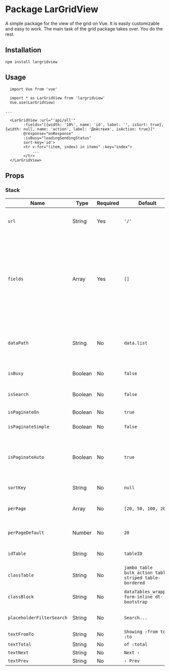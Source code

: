 # Package LarGridView

A simple package for the view of the grid on Vue. It is easily customizable and easy to work. The main task of the grid package takes over. You do the rest.

## Installation

`npm install largridview`

## Usage

```
  import Vue from 'vue'
  
  import * as LarGridView from 'largridview'
  Vue.use(LarGridView)

...

  <LarGridView :url="'api/all'"
        :fields="[{width: '10%', name: 'id', label: '', isSort: true}, {width: null, name: 'action', label: 'Действия', isAction: true}]"
        @response="onResponse"
        :isBusy="loadingSendingStatus"
        sort-key='id'>
        <tr v-for="(item, index) in items" :key="index">
            ...
        </tr>
  </LarGridView>
```


## Props

### Stack

| Name | Type | Required | Default | Description |
| --- | --- | --- | --- | --- |
| `url` | String | Yes | `'/'` | URL to get the required data. |
| `fields` | Array | Yes | `[]` | Fields to display. Example: `[{width: '10%', name: 'id', label: '', isSort: true}, {width: null, name: 'action', label: 'Действия', isAction: true}]`. |
| `dataPath` | String | No | `data.list` | The path to receiving data from a pagination request response. |
| `isBusy` | Boolean | No | `false` | Loading data into a table. |
| `isSearch` | Boolean | No | `false` | Enable table search. |
| `isPaginateOn` | Boolean | No | `true` | Enable pagination. |
| `isPaginateSimple` | Boolean | No | `false` | Simple pagination. |
| `isPaginateAuto` | Boolean | No | `true` | Enable automatic pagination detection - simple pagination or not. |
| `sortKey` | String | No | `null` | Default Sort Column. |
| `perPage` | Array | No | `[20, 50, 100, 200]` | The number of rows for the table. |
| `perPageDefault` | Number | No | `20` | Default row count for table. |
| `idTable` | String | No | `tableID` | Table id for better control. |
| `classTable` | String | No | `jambo_table bulk_action table-striped table-bordered` | Class for the table itself. |
| `classBlock` | String | No | `dataTables_wrapper form-inline dt-bootstrap` | Class for the block itself. |
| `placeholderFilterSearch` | String | No | `Search...` | Placeholder for search input. |
| `textFromTo` | String | No | `Showing :from to :to` |  |
| `textTotal` | String | No | `of :total` |  |
| `textNext` | String | No | `Next ›` |  |
| `textPrev` | String | No | `‹ Prev` |  |